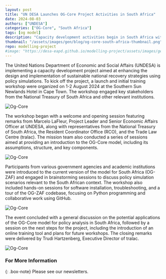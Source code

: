 ```yaml
---
layout: post
title: "UN DESA Launches OG-Core Project Activities in South Africa"
date: 2024-08-03
authors: ["UNDESA"]
categories: ["OG-Core", "South Africa"]
tags: [og model]
description: "Capacity development activities begin in South Africa with the OG-Core model."
thumbnail: "/assets/images/gen/blog/og-core-south-africa-thumbnail.png"
repo: modelling-project
#image: "https://desa-eapd.github.io/modelling-project/assets/images/gen/blog/og-south-africa1.jpeg"
---
```


The United Nations Department of Economic and Social Affairs (UNDESA) is implementing a capacity development project aimed at enhancing the design and implementation of sustainable national recovery strategies using policy simulations. To kick off the project, a launch and initial training workshop were organized on 1-2 August 2024 at the Southern Sun Newlands Hotel in Cape Town. The workshop engaged key stakeholders from the National Treasury of South Africa and other relevant institutions.

![Og-Core](https://desa-eapd.github.io/modelling-project/assets/images/gen/blog/og-south-africa1.jpeg)

The workshop began with a welcome and opening session featuring remarks from Marcelo LaFleur, Project Leader and Senior Economic Affairs Officer at UNDESA, along with representatives from the National Treasury of South Africa, the Resident Coordinator Office (RCO), and the Trade Law Centre (tralac). The mission team also conducted a series of sessions aimed at providing an introduction to the OG-Core model, including its assumptions, structure, and key components.

![Og-Core](https://desa-eapd.github.io/modelling-project/assets/images/gen/blog/og-south-africa2.jpeg)    

Participants from various government agencies and academic institutions were introduced to the current version of the model for South Africa (OG-ZAF) and engaged in brainstorming sessions to discuss policy simulation scenarios relevant to the South African context. The workshop also included hands-on sessions for software installation, troubleshooting, and a tour of the OG-ZAF codebase, focusing on Python programming and collaborative work using GitHub.

![Og-Core](https://desa-eapd.github.io/modelling-project/assets/images/gen/blog/og-south-africa3.jpeg)

The event concluded with a general discussion on the potential applications of the OG-Core model for policy analysis in South Africa, followed by a session on the next steps for the project, including the introduction of an online training tool and plans for future workshops. The closing remarks were delivered by Trudi Hartzenberg, Executive Director of tralac.

![Og-Core](https://desa-eapd.github.io/modelling-project/assets/images/gen/blog/og-south-africa4.jpeg)


### For More Information

{: .box-note}
Please see our newsletters.
